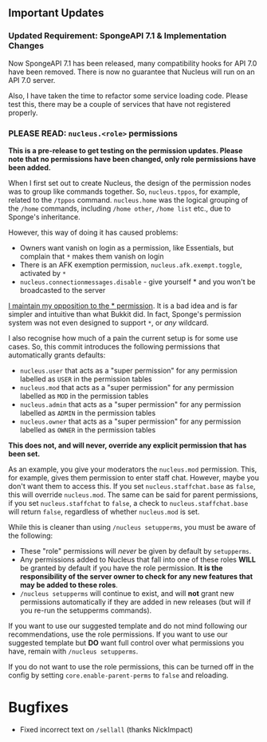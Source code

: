 ## Important Updates

### Updated Requirement: SpongeAPI 7.1 & Implementation Changes

Now SpongeAPI 7.1 has been released, many compatibility hooks for API 7.0 have been removed. There is now no guarantee that Nucleus will run on an
API 7.0 server.

Also, I have taken the time to refactor some service loading code. Please test this, there may be a couple of services that have not registered 
properly.

### PLEASE READ: `nucleus.<role>` permissions

**This is a pre-release to get testing on the permission updates. Please note that no permissions have been changed, only role permissions have been added.**

When I first set out to create Nucleus, the design of the permission nodes was to group like commands together. So, `nucleus.tppos`, for example, related to the `/tppos` command. `nucleus.home` was the logical grouping of the `/home` commands, including `/home other`, `/home list` etc., due to Sponge's inheritance.

However, this way of doing it has caused problems:

* Owners want vanish on login as a permission, like Essentials, but complain that `*` makes them vanish on login
* There is an AFK exemption permission, `nucleus.afk.exempt.toggle`, activated by `*` 
* `nucleus.connectionmessages.disable` - give yourself * and you won't be broadcasted to the server

[I maintain my opposition to the * permission](https://ore.spongepowered.org/Nucleus/Nucleus/pages/The-Permissions-Wildcard-(And-Why-You-Shouldn't-Use-It)). It is a bad idea and is far simpler and intuitive than what Bukkit did. In fact, Sponge's permission system was not even designed to support `*`, or _any_ wildcard.

I also recognise how much of a pain the current setup is for some use cases. So, this commit introduces the following permissions that automatically grants defaults:

* `nucleus.user` that acts as a "super permission" for any permission labelled as `USER` in the permission tables
* `nucleus.mod` that acts as a "super permission" for any permission labelled as `MOD` in the permission tables
* `nucleus.admin` that acts as a "super permission" for any permission labelled as `ADMIN` in the permission tables
* `nucleus.owner` that acts as a "super permission" for any permission labelled as `OWNER` in the permission tables

**This does not, and will never, override any explicit permission that has been set.**

As an example, you give your moderators the `nucleus.mod` permission. This, for example, gives them permission to enter staff chat. However, maybe you don't want them to access this. If you set `nucleus.staffchat.base` as `false`, this will override `nucleus.mod`. The same can be said for parent permissions, if you set `nucleus.staffchat` to `false`, a check to `nucleus.staffchat.base` will return `false`, regardless of whether `nucleus.mod` is set.

While this is cleaner than using `/nucleus setupperms`, you must be aware of the following:

* These "role" permissions will _never_ be given by default by `setupperms`.
* Any permissions added to Nucleus that fall into one of these roles **WILL** be granted by default if you have the role permission. **It is the responsibility of the server owner to check for any new features that may be added to these roles**.
* `/nucleus setupperms` will continue to exist, and will **not** grant new permissions automatically if they are added in new releases (but will if
 you re-run the setupperms commands).

If you want to use our suggested template and do not mind following our recommendations, use the role permissions. If you want to use our suggested template but **DO** want full control over what permissions you have, remain with `/nucleus setupperms`.

If you do not want to use the role permissions, this can be turned off in the config by setting `core.enable-parent-perms` to `false` and reloading.

# Bugfixes

* Fixed incorrect text on `/sellall` (thanks NickImpact)